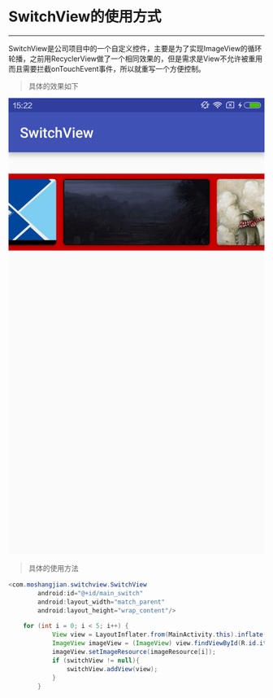 ﻿# SwitchView的使用方式

------

SwitchView是公司项目中的一个自定义控件，主要是为了实现ImageView的循环轮播，之前用RecyclerView做了一个相同效果的，但是需求是View不允许被重用而且需要拦截onTouchEvent事件，所以就重写一个方便控制。

> 具体的效果如下

![](https://github.com/flyme2012/SwitchView/blob/master/%20designSketch.png )

> 具体的使用方法

```java
<com.moshangjian.switchview.SwitchView
        android:id="@+id/main_switch"
        android:layout_width="match_parent"
        android:layout_height="wrap_content"/> 
```

```java 
    for (int i = 0; i < 5; i++) {
            View view = LayoutInflater.from(MainActivity.this).inflate(R.layout.item_banner, null, false);
            ImageView imageView = (ImageView) view.findViewById(R.id.item_banner_img);
            imageView.setImageResource(imageResource[i]);
            if (switchView != null){
                switchView.addView(view);
            }
        }
```








